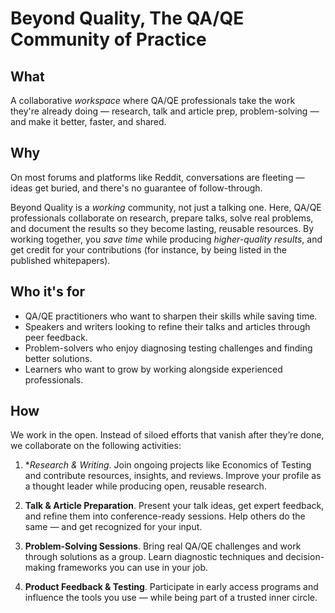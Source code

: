 # Beyond Quality, The QA/QE Community of Practice

## What

A collaborative _workspace_ where QA/QE professionals take the work they're already doing — research, talk and article prep, problem-solving — and make it better, faster, and shared.

## Why

On most forums and platforms like Reddit, conversations are fleeting — ideas get buried, and there's no guarantee of follow-through.

Beyond Quality is a _working_ community, not just a talking one. Here, QA/QE professionals collaborate on research, prepare talks, solve real problems, and document the results so they become lasting, reusable resources. By working together, you _save time_ while producing _higher-quality results_, and get credit for your contributions (for instance, by being listed in the published whitepapers).

## Who it's for

- QA/QE practitioners who want to sharpen their skills while saving time.
- Speakers and writers looking to refine their talks and articles through peer feedback.
- Problem-solvers who enjoy diagnosing testing challenges and finding better solutions.
- Learners who want to grow by working alongside experienced professionals.

## How

We work in the open. Instead of siloed efforts that vanish after they’re done, we collaborate on the following activities:

1. **Research & Writing*. Join ongoing projects like Economics of Testing and contribute resources, insights, and reviews. Improve your profile as a thought leader while producing open, reusable research.
	
2. **Talk & Article Preparation**. Present your talk ideas, get expert feedback, and refine them into conference-ready sessions. Help others do the same — and get recognized for your input.

3. **Problem-Solving Sessions**. Bring real QA/QE challenges and work through solutions as a group. Learn diagnostic techniques and decision-making frameworks you can use in your job.

4. **Product Feedback & Testing**. Participate in early access programs and influence the tools you use — while being part of a trusted inner circle.
